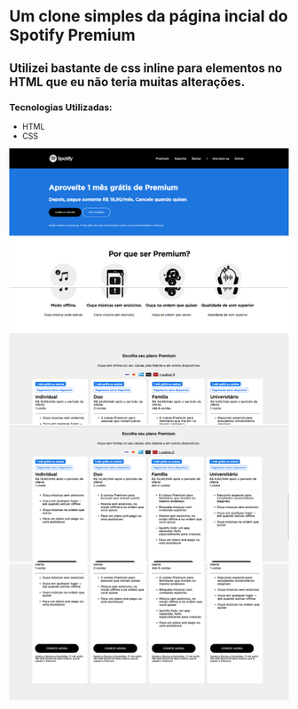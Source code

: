 # Um clone simples da página incial do Spotify Premium

## Utilizei bastante de css inline para elementos no HTML que eu não teria muitas alterações.

### Tecnologias Utilizadas:
- HTML
- CSS

![print01](./assets/images_readme/spotify_01.png)
![print02](./assets/images_readme/spotify_02.png)
![print03](./assets/images_readme/spotify_03.png)
![print04](./assets/images_readme/spotify_04.png)
